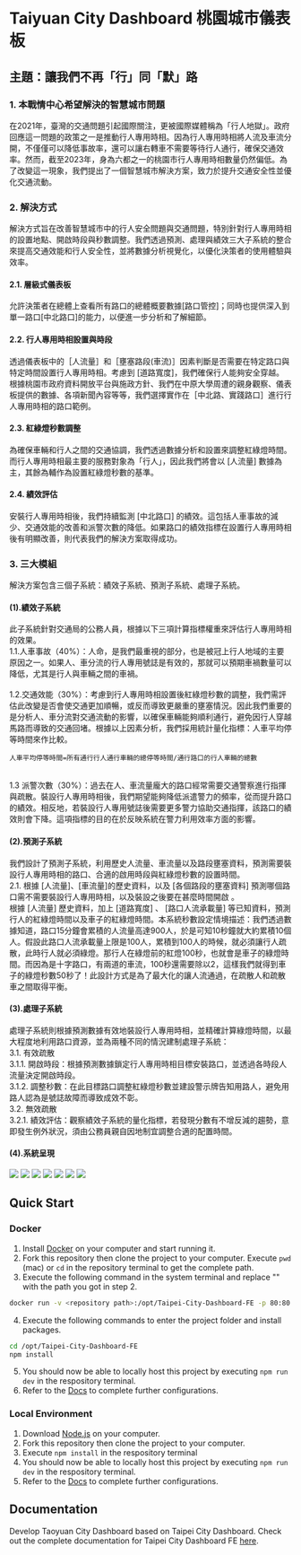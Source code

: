 #   Taiyuan City Dashboard 桃園城市儀表板
## 主題：讓我們不再「行」同「默」路

### 1. 本戰情中心希望解決的智慧城市問題
在2021年，臺灣的交通問題引起國際關注，更被國際媒體稱為「行人地獄」。政府回應這一問題的政策之一是推動行人專用時相。因為行人專用時相將人流及車流分開，不僅僅可以降低事故率，還可以讓右轉車不需要等待行人通行，確保交通效率。然而，截至2023年，身為六都之一的桃園市行人專用時相數量仍然偏低。為了改變這一現象，我們提出了一個智慧城市解決方案，致力於提升交通安全性並優化交通流動。
### 2. 解決方式
解決方式旨在改善智慧城市中的行人安全問題與交通問題，特別針對行人專用時相的設置地點、開啟時段與秒數調整。我們透過預測、處理與績效三大子系統的整合來提高交通效能和行人安全性，並將數據分析視覺化，以優化決策者的使用體驗與效率。

#### 2.1. 層級式儀表板
允許決策者在總體上查看所有路口的總體概要數據[路口管控]；同時也提供深入到單一路口[中北路口]的能力，以便進一步分析和了解細節。
#### 2.2. 行人專用時相設置與時段
透過儀表板中的［人流量］和［壅塞路段(車流)］因素判斷是否需要在特定路口與特定時間設置行人專用時相。考慮到 [道路寬度]，我們確保行人能夠安全穿越。根據桃園市政府資料開放平台與施政方針、我們在中原大學周遭的親身觀察、儀表板提供的數據、各項新聞內容等等，我們選擇實作在［中北路、實踐路口］進行行人專用時相的路口範例。
#### 2.3. 紅綠燈秒數調整
為確保車輛和行人之間的交通協調，我們透過數據分析和設置來調整紅綠燈時間。而行人專用時相最主要的服務對象為「行人」，因此我們將會以 [人流量] 數據為主，其餘為輔作為設置紅綠燈秒數的基準。
#### 2.4. 績效評估
安裝行人專用時相後，我們持續監測 [中北路口] 的績效。這包括人車事故的減少、交通效能的改善和派警次數的降低。如果路口的績效指標在設置行人專用時相後有明顯改善，則代表我們的解決方案取得成功。

### 3. 三大模組
解決方案包含三個子系統：績效子系統、預測子系統、處理子系統。
#### (1).績效子系統
此子系統針對交通局的公務人員，根據以下三項計算指標權重來評估行人專用時相的效果。
<br />
1.1.人車事故（40%）：人命，是我們最重視的部分，也是被冠上行人地域的主要原因之一。如果人、車分流的行人專用號誌是有效的，那就可以預期車禍數量可以降低，尤其是行人與車輛之間的車禍。
<br />
<br />
1.2.交通效能（30%）：考慮到行人專用時相設置後紅綠燈秒數的調整，我們需評估此改變是否會使交通更加順暢，或反而導致更嚴重的壅塞情況。因此我們重要的是分析人、車分流對交通流動的影響，以確保車輛能夠順利通行，避免因行人穿越馬路而導致的交通回堵。根據以上因素分析，我們採用統計量化指標：人車平均停等時間來作比較。

    人車平均停等時間=所有通行行人通行車輛的總停等時間/通行路口的行人車輛的總數
<br />
1.3 派警次數（30%）：過去在人、車流量龐大的路口經常需要交通警察進行指揮與疏散。裝設行人專用時相後，我們期望能夠降低派遣警力的頻率，從而提升路口的績效。相反地，若裝設行人專用號誌後需要更多警力協助交通指揮，該路口的績效則會下降。這項指標的目的在於反映系統在警力利用效率方面的影響。
<br />

#### (2).預測子系統
我們設計了預測子系統，利用歷史人流量、車流量以及路段壅塞資料，預測需要裝設行人專用時相的路口、合適的啟用時段與紅綠燈秒數的設置時間。
<br />
2.1. 根據 [人流量]、[車流量]的歷史資料，以及 [各個路段的壅塞資料] 預測哪個路口需不需要裝設行人專用時相，以及裝設之後要在甚麼時間開啟 。
<br />
根據 [人流量] 歷史資料，加上 [道路寬度] 、 [路口人流承載量] 等已知資料，預測行人的紅綠燈時間以及車子的紅綠燈時間。本系統秒數設定情境描述：我們透過數據知道，路口15分鐘會累積的人流量高達900人，於是可知10秒鐘就大約累積10個人。假設此路口人流承載量上限是100人，累積到100人的時候，就必須讓行人疏散，此時行人就必須綠燈。那行人在綠燈前的紅燈100秒，也就會是車子的綠燈時間。而因為是十字路口，有兩道的車流，100秒還需要除以2，這樣我們就得到車子的綠燈秒數50秒了！此設計方式是為了最大化的讓人流通過，在疏散人和疏散車之間取得平衡。
<br />

#### (3).處理子系統
處理子系統則根據預測數據有效地裝設行人專用時相，並精確計算綠燈時間，以最大程度地利用路口資源，並為兩種不同的情況建制處理子系統：
<br />
3.1.	有效疏散
<br />
3.1.1.	開啟時段：根據預測數據鎖定行人專用時相目標安裝路口，並透過各時段人流量決定開啟時段。
<br />
3.1.2.	調整秒數：在此目標路口調整紅綠燈秒數並建設警示牌告知用路人，避免用路人認為是號誌故障而導致成效不彰。
<br />
3.2.	無效疏散
<br />
3.2.1.	績效評估：觀察績效子系統的量化指標，若發現分數有不增反減的趨勢，意即發生例外狀況，須由公務員親自因地制宜調整合適的配置時間。
<br />


#### (4).系統呈現
<img src='src/assets/images/dashboard_intersection.png'> 
<img src='src/assets/images/dashboard_zhongbei_intersection.png'> 
<img src='src/assets/images/map01.png'> 
<img src='src/assets/images/map02.png'> 
<img src='src/assets/images/map03.png'> 
<img src='src/assets/images/map04.png'> 
<img src='src/assets/images/component_detail.png'> 



## Quick Start

### Docker

1. Install [Docker](https://www.docker.com/products/docker-desktop/) on your computer and start running it.
2. Fork this repository then clone the project to your computer. Execute `pwd` (mac) or `cd` in the repository terminal to get the complete path.
3. Execute the following command in the system terminal and replace "<repository path>" with the path you got in step 2.

```bash
docker run -v <repository path>:/opt/Taipei-City-Dashboard-FE -p 80:80 -it node:18.18.1-alpine3.18  sh
```

4. Execute the following commands to enter the project folder and install packages.

```bash
cd /opt/Taipei-City-Dashboard-FE
npm install
```

5. You should now be able to locally host this project by executing `npm run dev` in the respository terminal.
6. Refer to the [Docs](https://tuic.gov.taipei/documentation/front-end/project-setup) to complete further configurations.

### Local Environment

1. Download [Node.js](https://nodejs.org/en) on your computer.
2. Fork this repository then clone the project to your computer.
3. Execute `npm install` in the respository terminal
4. You should now be able to locally host this project by executing `npm run dev` in the respository terminal.
5. Refer to the [Docs](https://tuic.gov.taipei/documentation/front-end/project-setup) to complete further configurations.

## Documentation
Develop Taoyuan City Dashboard based on Taipei City Dashboard.
Check out the complete documentation for Taipei City Dashboard FE [here](https://tuic.gov.taipei/documentation).
